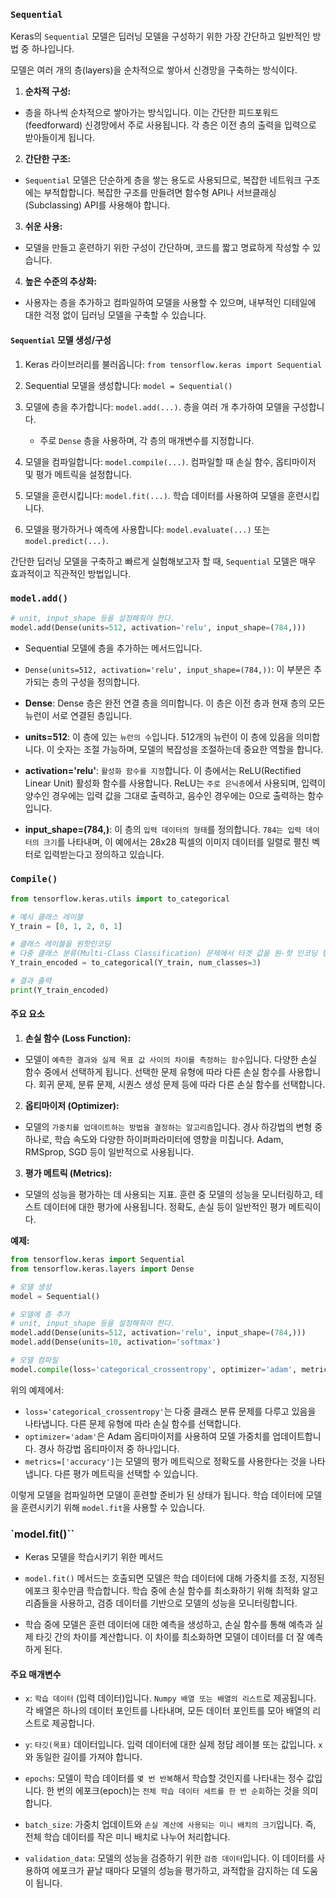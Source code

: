 
### `Sequential` 

Keras의 `Sequential` 모델은 딥러닝 모델을 구성하기 위한 가장 간단하고 일반적인 방법 중 하나입니다. 

모델은 여러 개의 층(layers)을 순차적으로 쌓아서 신경망을 구축하는 방식이다.

1. **순차적 구성:** 

- 층을 하나씩 순차적으로 쌓아가는 방식입니다. 이는 간단한 피드포워드(feedforward) 신경망에서 주로 사용됩니다. 각 층은 이전 층의 출력을 입력으로 받아들이게 됩니다.

2. **간단한 구조:** 

- `Sequential` 모델은 단순하게 층을 쌓는 용도로 사용되므로, 복잡한 네트워크 구조에는 부적합합니다. 복잡한 구조를 만들려면 함수형 API나 서브클래싱(Subclassing) API를 사용해야 합니다.

3. **쉬운 사용:** 

- 모델을 만들고 훈련하기 위한 구성이 간단하며, 코드를 짧고 명료하게 작성할 수 있습니다.

4. **높은 수준의 추상화:** 

- 사용자는 층을 추가하고 컴파일하여 모델을 사용할 수 있으며, 내부적인 디테일에 대한 걱정 없이 딥러닝 모델을 구축할 수 있습니다.

#### `Sequential` 모델 생성/구성

1. Keras 라이브러리를 불러옵니다: `from tensorflow.keras import Sequential`

2. Sequential 모델을 생성합니다: `model = Sequential()`

3. 모델에 층을 추가합니다: `model.add(...)`. 층을 여러 개 추가하여 모델을 구성합니다. 
   
   - 주로 `Dense` 층을 사용하며, 각 층의 매개변수를 지정합니다.

4. 모델을 컴파일합니다: `model.compile(...)`. 컴파일할 때 손실 함수, 옵티마이저 및 평가 메트릭을 설정합니다.

5. 모델을 훈련시킵니다: `model.fit(...)`. 학습 데이터를 사용하여 모델을 훈련시킵니다.

6. 모델을 평가하거나 예측에 사용합니다: `model.evaluate(...)` 또는 `model.predict(...)`.

간단한 딥러닝 모델을 구축하고 빠르게 실험해보고자 할 때, `Sequential` 모델은 매우 효과적이고 직관적인 방법입니다.

### `model.add()`

```py
# unit, input_shape 등을 설정해줘야 한다.
model.add(Dense(units=512, activation='relu', input_shape=(784,)))
```

- Sequential 모델에 층을 추가하는 메서드입니다.

- `Dense(units=512, activation='relu', input_shape=(784,))`: 이 부분은 추가되는 층의 구성을 정의합니다.

- **Dense**: Dense 층은 완전 연결 층을 의미합니다. 이 층은 이전 층과 현재 층의 모든 뉴런이 서로 연결된 층입니다.

- **units=512**: 이 층에 있는 `뉴런의 수`입니다. 512개의 뉴런이 이 층에 있음을 의미합니다. 이 숫자는 조절 가능하며, 모델의 복잡성을 조절하는데 중요한 역할을 합니다.

- **activation='relu'**: `활성화 함수를 지정`합니다. 이 층에서는 ReLU(Rectified Linear Unit) 활성화 함수를 사용합니다. ReLU는 `주로 은닉층`에서 사용되며, 입력이 양수인 경우에는 입력 값을 그대로 출력하고, 음수인 경우에는 0으로 출력하는 함수입니다.

- **input_shape=(784,)**: 이 층의 `입력 데이터의 형태`를 정의합니다. `784는 입력 데이터의 크기`를 나타내며, 이 예에서는 28x28 픽셀의 이미지 데이터를 일렬로 펼친 벡터로 입력받는다고 정의하고 있습니다.


### `Compile()`

```python
from tensorflow.keras.utils import to_categorical

# 예시 클래스 레이블
Y_train = [0, 1, 2, 0, 1]

# 클래스 레이블을 원핫인코딩
# 다중 클래스 분류(Multi-Class Classification) 문제에서 타겟 값을 원-핫 인코딩 형식으로 변환하기 위해 to_categorical 를 사용한다.
Y_train_encoded = to_categorical(Y_train, num_classes=3)

# 결과 출력
print(Y_train_encoded)
```

#### 주요 요소

1. **손실 함수 (Loss Function):** 

- 모델이 `예측한 결과와 실제 목표 값 사이의 차이를 측정하는 함수`입니다. 다양한 손실 함수 중에서 선택하게 됩니다. 선택한 문제 유형에 따라 다른 손실 함수를 사용합니다. 회귀 문제, 분류 문제, 시퀀스 생성 문제 등에 따라 다른 손실 함수를 선택합니다.

2. **옵티마이저 (Optimizer):** 

- 모델의 `가중치를 업데이트하는 방법을 결정하는 알고리즘`입니다. 경사 하강법의 변형 중 하나로, 학습 속도와 다양한 하이퍼파라미터에 영향을 미칩니다. Adam, RMSprop, SGD 등이 일반적으로 사용됩니다.

3. **평가 메트릭 (Metrics):** 
- 모델의 성능을 평가하는 데 사용되는 지표. 훈련 중 모델의 성능을 모니터링하고, 테스트 데이터에 대한 평가에 사용됩니다. 정확도, 손실 등이 일반적인 평가 메트릭이다.

**예제:**

```python
from tensorflow.keras import Sequential
from tensorflow.keras.layers import Dense

# 모델 생성
model = Sequential()

# 모델에 층 추가
# unit, input_shape 등을 설정해줘야 한다.
model.add(Dense(units=512, activation='relu', input_shape=(784,)))
model.add(Dense(units=10, activation='softmax')

# 모델 컴파일
model.compile(loss='categorical_crossentropy', optimizer='adam', metrics=['accuracy'])
```

위의 예제에서:

- `loss='categorical_crossentropy'`는 다중 클래스 분류 문제를 다루고 있음을 나타냅니다. 다른 문제 유형에 따라 손실 함수를 선택합니다.
- `optimizer='adam'`은 Adam 옵티마이저를 사용하여 모델 가중치를 업데이트합니다. 경사 하강법 옵티마이저 중 하나입니다.
- `metrics=['accuracy']`는 모델의 평가 메트릭으로 정확도를 사용한다는 것을 나타냅니다. 다른 평가 메트릭을 선택할 수 있습니다.

이렇게 모델을 컴파일하면 모델이 훈련할 준비가 된 상태가 됩니다. 학습 데이터에 모델을 훈련시키기 위해 `model.fit`을 사용할 수 있습니다.


### `model.fit()``

- Keras 모델을 학습시키기 위한 메서드

- `model.fit()` 메서드는 호출되면 모델은 학습 데이터에 대해 가중치를 조정, 지정된 에포크 횟수만큼 학습합니다. 학습 중에 손실 함수를 최소화하기 위해 최적화 알고리즘들을 사용하고, 검증 데이터를 기반으로 모델의 성능을 모니터링합니다. 

- 학습 중에 모델은 훈련 데이터에 대한 예측을 생성하고, 손실 함수를 통해 예측과 실제 타깃 간의 차이를 계산합니다. 이 차이를 최소화하면 모델이 데이터를 더 잘 예측하게 된다.

####  주요 매개변수

- `x`: `학습 데이터` (입력 데이터)입니다. `Numpy 배열 또는 배열의 리스트`로 제공됩니다. 각 배열은 하나의 데이터 포인트를 나타내며, 모든 데이터 포인트를 모아 배열의 리스트로 제공합니다.

- `y`: `타깃(목표)` 데이터입니다. 입력 데이터에 대한 실제 정답 레이블 또는 값입니다. `x`와 동일한 길이를 가져야 합니다.

- `epochs`: 모델이 학습 데이터를 `몇 번 반복`해서 학습할 것인지를 나타내는 정수 값입니다. 한 번의 에포크(epoch)는 `전체 학습 데이터 세트를 한 번 순회`하는 것을 의미합니다.

- `batch_size`: 가중치 업데이트와 `손실 계산에 사용되는 미니 배치의 크기`입니다. 즉, 전체 학습 데이터를 작은 미니 배치로 나누어 처리합니다.

- `validation_data`: 모델의 성능을 검증하기 위한 `검증 데이터`입니다. 이 데이터를 사용하여 에포크가 끝날 때마다 모델의 성능을 평가하고, 과적합을 감지하는 데 도움이 됩니다.
